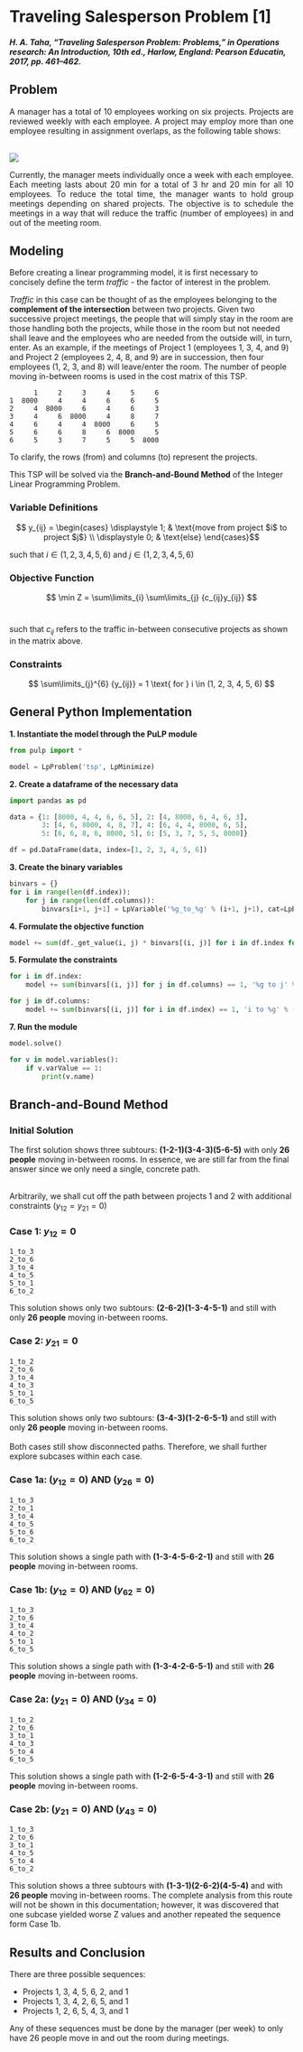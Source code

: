 # Traveling Salesperson Problem [1]
#### *H. A. Taha, “Traveling Salesperson Problem: Problems,” in Operations research: An Introduction, 10th ed., Harlow, England: Pearson Educatin, 2017, pp. 461–462.*

## Problem
<div align='justify';>
A manager has a total of 10 employees working on six projects. Projects are reviewed weekly with each employee. A project may employ more than one employee resulting in  assignment overlaps, as the following table shows: <br /><br />
</div>

![](Images/tsp_taha.png)

<div align='justify';>
Currently, the manager meets individually once a week with each employee. Each meeting lasts about 20 min for a total of 3 hr and 20 min for all 10 employees. To reduce the total time, the manager wants to hold group meetings depending on shared projects. The objective is to schedule the meetings in a way that will reduce the traffic (number of employees) in and out of the meeting room.
</div>

## Modeling

Before creating a linear programming model, it is first necessary to concisely define the term *traffic* - the factor of interest in the problem. 

*Traffic* in this case can be thought of as the employees belonging to the **complement of the intersection** between two projects. Given two successive project meetings, the people that will simply stay in the room are those handling both the projects, while those in the room but not needed shall leave and the employees who are needed from the outside will, in turn, enter. As an example, if the meetings of Project 1 (employees 1, 3, 4, and 9) and Project 2 (employees 2, 4, 8, and 9) are in succession, then four employees (1, 2, 3, and 8) will leave/enter the room. The number of people moving in-between rooms is used in the cost matrix of this TSP.

```
      1     2     3     4     5     6
1  8000     4     4     6     6     5
2     4  8000     6     4     6     3
3     4     6  8000     4     8     7
4     6     4     4  8000     6     5
5     6     6     8     6  8000     5
6     5     3     7     5     5  8000
```

To clarify, the rows (from) and columns (to) represent the projects.

This TSP will be solved via the **Branch-and-Bound Method** of the Integer Linear Programming Problem. 

### Variable Definitions

$$ y_{ij} = \begin{cases}
  \displaystyle 1; & \text{move from project $i$ to project $j$} \\
  \displaystyle 0; & \text{else}
\end{cases}$$

such that $i \in {(1, 2, 3, 4, 5, 6)}$ and $j \in {(1, 2, 3, 4, 5, 6)}$

### Objective Function

$$ \min Z = \sum\limits_{i} \sum\limits_{j} {c_{ij}y_{ij}} $$ <br /> 

such that $c_{ij}$ refers to the traffic in-between consecutive projects as shown in the matrix above.

### Constraints

$$ \sum\limits_{j}^{6} {y_{ij}} = 1 \text{ for } i \in (1, 2, 3, 4, 5, 6) $$

## General Python Implementation

**1. Instantiate the model through the PuLP module**
```python
from pulp import *

model = LpProblem('tsp', LpMinimize)
```

**2. Create a dataframe of the necessary data**
```python
import pandas as pd

data = {1: [8000, 4, 4, 6, 6, 5], 2: [4, 8000, 6, 4, 6, 3],
        3: [4, 6, 8000, 4, 8, 7], 4: [6, 4, 4, 8000, 6, 5],
        5: [6, 6, 8, 6, 8000, 5], 6: [5, 3, 7, 5, 5, 8000]}

df = pd.DataFrame(data, index=[1, 2, 3, 4, 5, 6])
```

**3. Create the binary variables**
```python
binvars = {}
for i in range(len(df.index)):
    for j in range(len(df.columns)):
        binvars[i+1, j+1] = LpVariable('%g_to_%g' % (i+1, j+1), cat=LpBinary)
```

**4. Formulate the objective function**
```python
model += sum(df._get_value(i, j) * binvars[(i, j)] for i in df.index for j in df.columns)
```

**5. Formulate the constraints**
```python
for i in df.index:
    model += sum(binvars[(i, j)] for j in df.columns) == 1, '%g to j' % (i)

for j in df.columns:
    model += sum(binvars[(i, j)] for i in df.index) == 1, 'i to %g' % (j)
```

**7. Run the module**
```python
model.solve()

for v in model.variables():
    if v.varValue == 1:
        print(v.name)
```

## Branch-and-Bound Method

### Initial Solution

The first solution shows three subtours: **(1-2-1)(3-4-3)(5-6-5)** with only **26 people** moving in-between rooms. In essence, we are still far from the final answer since we only need a single, concrete path. <br /> <br />

Arbitrarily, we shall cut off the path between projects 1 and 2 with additional constraints $(y_{12} = y_{21} = 0)$

###  Case 1: $y_{12} = 0$
```
1_to_3
2_to_6
3_to_4
4_to_5
5_to_1
6_to_2
```
This solution shows only two subtours: **(2-6-2)(1-3-4-5-1)** and still with only **26 people** moving in-between rooms.

###  Case 2: $y_{21} = 0$
```
1_to_2
2_to_6
3_to_4
4_to_3
5_to_1
6_to_5
```
This solution shows only two subtours: **(3-4-3)(1-2-6-5-1)** and still with only **26 people** moving in-between rooms. <br /><br />
Both cases still show disconnected paths. Therefore, we shall further explore subcases within each case.


###  Case 1a: $(y_{12} = 0)$ AND $(y_{26} = 0)$
```
1_to_3
2_to_1
3_to_4
4_to_5
5_to_6
6_to_2
```
This solution shows a single path with **(1-3-4-5-6-2-1)** and still with **26 people** moving in-between rooms.

###  Case 1b: $(y_{12} = 0)$ AND $(y_{62} = 0)$
```
1_to_3
2_to_6
3_to_4
4_to_2
5_to_1
6_to_5
```
This solution shows a single path with **(1-3-4-2-6-5-1)** and still with **26 people** moving in-between rooms.


###  Case 2a: $(y_{21} = 0)$ AND $(y_{34} = 0)$
```
1_to_2
2_to_6
3_to_1
4_to_3
5_to_4
6_to_5
```
This solution shows a single path with **(1-2-6-5-4-3-1)** and still with **26 people** moving in-between rooms.

###  Case 2b: $(y_{21} = 0)$ AND $(y_{43} = 0)$
```
1_to_3
2_to_6
3_to_1
4_to_5
5_to_4
6_to_2
```
This solution shows a three subtours with **(1-3-1)(2-6-2)(4-5-4)** and with **26 people** moving in-between rooms. The complete analysis from this route will not be shown in this documentation; however, it was discovered that one subcase yielded worse Z values and another repeated the sequence form Case 1b.


## Results and Conclusion
There are three possible sequences:

* Projects 1, 3, 4, 5, 6, 2, and 1
* Projects 1, 3, 4, 2, 6, 5, and 1
* Projects 1, 2, 6, 5, 4, 3, and 1

Any of these sequences must be done by the manager (per week) to only have 26 people move in and out the room during meetings.



